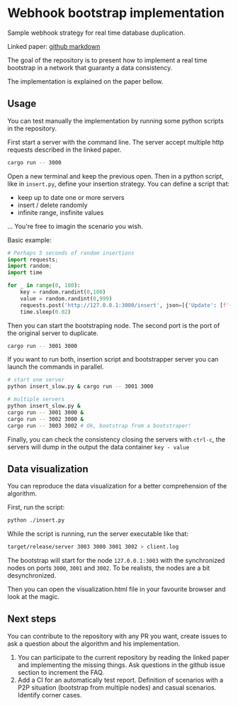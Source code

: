 # Webhook bootstrap implementation

Sample webhook strategy for real time database duplication.

Linked paper: [github markdown](https://github.com/adrien-zinger/presentations/blob/main/streaming_bootstrap/streaming.md)

The goal of the repository is to present how to implement a real time
bootstrap in a network that guaranty a data consistency.

The implementation is explained on the paper bellow.

## Usage

You can test manually the implementation by running some python scripts in the
repository.

First start a server with the command line. The server accept multiple http
requests described in the linked paper.

```bash
cargo run -- 3000
```

Open a new terminal and keep the previous open. Then in a python script,
like in `insert.py`, define your insertion strategy. You can define a script
that:
- keep up to date one or more servers
- insert / delete randomly
- infinite range, insfinite values

... You're free to imagin the scenario you wish.

Basic example:
```py
# Perhaps 5 seconds of random insertions
import requests;
import random;
import time

for _ in range(0, 100):
    key = random.randint(0,100)
    value = random.randint(0,999)
    requests.post('http://127.0.0.1:3000/insert', json=[{'Update': [f'{key}', f'{value}']}])
    time.sleep(0.02)
```

Then you can start the bootstraping node. The second port is the port of the original
server to duplicate.

```bash
cargo run -- 3001 3000
```

If you want to run both, insertion script and bootstrapper server you can launch the
commands in parallel.

```bash
# start one server
python insert_slow.py & cargo run -- 3001 3000

# multiple servers
python insert_slow.py &
cargo run -- 3001 3000 &
cargo run -- 3002 3000 &
cargo run -- 3003 3002 # Ok, bootstrap from a bootstraper!
```

Finally, you can check the consistency closing the servers with `ctrl-c`, the servers
will dump in the output the data container `key - value`

## Data visualization

You can reproduce the data visualization for a better comprehension of the
algorithm.

First, run the script:

```sh
python ./insert.py
```

While the script is running, run the server executable like that:

```sh
target/release/server 3003 3000 3001 3002 > client.log
```

The bootstrap will start for the node `127.0.0.1:3003` with the synchronized
nodes on ports `3000`, `3001` and `3002`. To be realists, the nodes are a bit
desynchronized.

Then you can open the visualization.html file in your favourite browser and
look at the magic.

## Next steps

You can contribute to the repository with any PR you want, create issues to ask
a question about the algorithm and his implementation.

1. You can participate to the current repository by reading the linked paper
   and implementing the missing things. Ask questions in the github issue
   section to increment the FAQ.
2. Add a CI for an automatically test report. Definition of scenarios with
   a P2P situation (bootstrap from multiple nodes) and casual scenarios.
   Identify corner cases.
